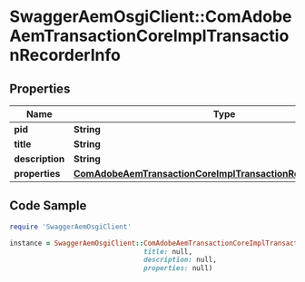 # SwaggerAemOsgiClient::ComAdobeAemTransactionCoreImplTransactionRecorderInfo

## Properties

Name | Type | Description | Notes
------------ | ------------- | ------------- | -------------
**pid** | **String** |  | [optional] 
**title** | **String** |  | [optional] 
**description** | **String** |  | [optional] 
**properties** | [**ComAdobeAemTransactionCoreImplTransactionRecorderProperties**](ComAdobeAemTransactionCoreImplTransactionRecorderProperties.md) |  | [optional] 

## Code Sample

```ruby
require 'SwaggerAemOsgiClient'

instance = SwaggerAemOsgiClient::ComAdobeAemTransactionCoreImplTransactionRecorderInfo.new(pid: null,
                                 title: null,
                                 description: null,
                                 properties: null)
```


